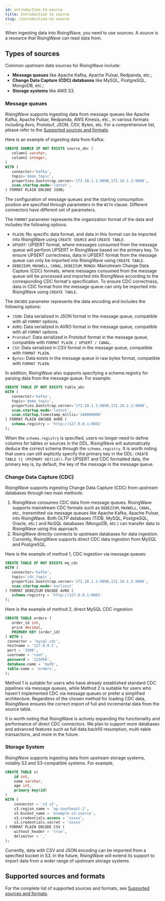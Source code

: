 ```yaml
---
id: introduction-to-source
title: Introduction to source
slug: /introduction-to-source
---
```

<head>
  <link rel="canonical" href="https://docs.risingwave.com/docs/current/formats-and-encoding/" />
</head>

When ingesting data into RisingWave, you need to use sources. A source is a resource that RisingWave can read data from.

## Types of sources

Common upstream data sources for RisingWave include:

- **Message queues** like Apache Kafka, Apache Pulsar, Redpanda, etc.;
- **Change Data Capture (CDC) databases** like MySQL, PostgreSQL, MongoDB, etc.;
- **Storage systems** like AWS S3.

### Message queues

RisingWave supports ingesting data from message queues like Apache Kafka, Apache Pulsar, Redpanda, AWS Kinesis, etc., in various formats including Avro, Protobuf, JSON, CSV, Bytes, etc. For a comprehensive list, please refer to the [Supported sources and formats](/sql/commands/sql-create-source.md#supported-sources). 

Here is an example of ingesting data from Kafka:

```sql
CREATE SOURCE IF NOT EXISTS source_abc (
   column1 varchar,
   column2 integer,
)
WITH (
   connector='kafka',
   topic='demo_topic',
   properties.bootstrap.server='172.10.1.1:9090,172.10.1.2:9090',
   scan.startup.mode='latest',
) FORMAT PLAIN ENCODE JSON;
```

The configuration of message queues and the starting consumption position are specified through parameters in the `WITH` clause. Different connectors have different set of parameters.

The `FORMAT` parameter represents the organization format of the data and includes the following options:

- `PLAIN`: No specific data format, and data in this format can be imported into RisingWave using `CREATE SOURCE` and `CREATE TABLE`.
- `UPSERT`: UPSERT format, where messages consumed from the message queue will perform UPSERT in RisingWave based on the primary key. To ensure UPSERT correctness, data in UPSERT format from the message queue can only be imported into RisingWave using `CREATE TABLE`.
- `DEBEZIUM`, `MAXWELL`, `CANAL`, `DEBEZIUM_MONGO`: Mainstream Change Data Capture (CDC) formats, where messages consumed from the message queue will be processed and imported into RisingWave according to the corresponding CDC format's specification. To ensure CDC correctness, data in CDC format from the message queue can only be imported into RisingWave using `CREATE TABLE`.

The `ENCODE` parameter represents the data encoding and includes the following options:

- `JSON`: Data serialized in JSON format in the message queue, compatible with all `FORMAT` options.
- `AVRO`: Data serialized in AVRO format in the message queue, compatible with all `FORMAT` options.
- `Protobuf`: Data serialized in Protobuf format in the message queue, compatible with `FORMAT PLAIN / UPSERT / CANAL`.
- `CSV`: Data serialized in CSV format in the message queue, compatible with `FORMAT PLAIN`.
- `Bytes`: Data exists in the message queue in raw bytes format, compatible with `FORMAT PLAIN`.

In addition, RisingWave also supports specifying a schema registry for parsing data from the message queue. For example:

```sql
CREATE TABLE IF NOT EXISTS table_abc 
WITH (
   connector='kafka',
   topic='demo_topic',
   properties.bootstrap.server='172.10.1.1:9090,172.10.1.2:9090',
   scan.startup.mode='latest',
   scan.startup.timestamp_millis='140000000'
) FORMAT PLAIN ENCODE AVRO (
   schema.registry = 'http://127.0.0.1:8081'
);
```

When the `schema.registry` is specified, users no longer need to define columns for tables or sources in the DDL. RisingWave will automatically deduce the correct schema through the `schema.registry`. It is worth noting that users can still explicitly specify the primary key in the DDL: `CREATE TABLE t1 (PRIMARY KEY(id))`. For UPSERT and CDC formatted data, the primary key is, by default, the key of the message in the message queue.

### Change Data Capture (CDC)

RisingWave supports ingesting Change Data Capture (CDC) from upstream databases through two main methods:

1. RisingWave consumes CDC data from message queues. RisingWave supports mainstream CDC formats such as `DEBEZIUM`, `MAXWELL`, `CANAL`, etc., transmitted via message queues like Apache Kafka, Apache Pulsar, into RisingWave. Both OLTP databases (TiDB, MySQL, PostgreSQL, Oracle, etc.) and NoSQL databases (MongoDB, etc.) can transfer data to RisingWave using this approach.
2. RisingWave directly connects to upstream databases for data ingestion. Currently, RisingWave supports direct CDC data ingestion from MySQL and PostgreSQL.

Here is the example of method 1, CDC ingestion via message queues:

```sql
CREATE TABLE IF NOT EXISTS mq_cdc
WITH (
   connector='kafka',
   topic='cdc_topic',
   properties.bootstrap.server='172.10.1.1:9090,172.10.1.2:9090',
   scan.startup.mode='earliest'
) FORMAT DEBEZIUM ENCODE AVRO (
   schema.registry = 'http://127.0.0.1:8081'
);
```

Here is the example of method 2, direct MySQL CDC ingestion:

```sql
CREATE TABLE orders (
   order_id int,
   price decimal,
   PRIMARY KEY (order_id)
) WITH (
 connector = 'mysql-cdc',
 hostname = '127.0.0.1',
 port = '3306',
 username = 'root',
 password = '123456',
 database.name = 'mydb',
 table.name = 'orders',
);
```

Method 1 is suitable for users who have already established standard CDC pipelines via message queues, while Method 2 is suitable for users who haven't implemented CDC via message queues or prefer a simplified architecture. Regardless of the chosen method for loading CDC data, RisingWave ensures the correct import of full and incremental data from the source table.

It is worth noting that RisingWave is actively expanding the functionality and performance of direct CDC connectors. We plan to support more databases and advanced features such as full data backfill resumption, multi-table transactions, and more in the future.

### **Storage System**

RisingWave supports ingesting data from upstream storage systems, notably S3 and S3-compatible systems. For example,

```sql
CREATE TABLE s(
    id int,
    name varchar,
    age int,
    primary key(id)
) 
WITH (
    connector = 's3_v2',
    s3.region_name = 'ap-southeast-2',
    s3.bucket_name = 'example-s3-source',
    s3.credentials.access = 'xxxxx',
    s3.credentials.secret = 'xxxxx'
) FORMAT PLAIN ENCODE CSV (
    without_header = 'true',
    delimiter = ','
);
```

Currently, data with CSV and JSON encoding can be imported from a specified bucket in S3. In the future, RisingWave will extend its support to import data from a wider range of upstream storage systems.

## Supported sources and formats

For the complete list of supported sources and formats, see [Supported sources and formats](/sql/commands/sql-create-source.md#supported-sources).

